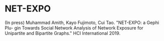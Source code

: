 # NET-EXPO

(In press) Muhammad Amith, Kayo Fujimoto, Cui Tao. "NET-EXPO: a Gephi Plu- gin Towards Social Network Analysis of Network Exposure for Unipartite and Bipartite Graphs." HCI International 2019.